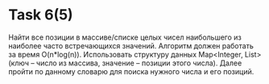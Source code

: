 # Task 6(5)

Найти все позиции в массиве/списке целых чисел наибольшего из наиболее часто
встречающихся значений. Алгоритм должен работать за время O(n*log(n)). Использовать
структуру данных Map<Integer, List<Integer>> (ключ – число из массива, значение –
позиции этого числа). Далее пройти по данному словарю для поиска нужного числа и его
позиций.
